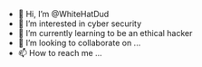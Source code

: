- 👋 Hi, I’m @WhiteHatDud
- 👀 I’m interested in cyber security
- 🌱 I’m currently learning to be an ethical hacker
- 💞️ I’m looking to collaborate on ...
- 📫 How to reach me ...

<!---
WhiteHatDud/WhiteHatDud is a ✨ special ✨ repository because its `README.md` (this file) appears on your GitHub profile.
You can click the Preview link to take a look at your changes.
--->
